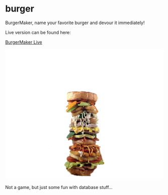 # burger

BurgerMaker, name your favorite burger and devour it immediately!

Live version can be found here:

[BurgerMaker Live](https://agile-refuge-38358.herokuapp.com/ "BurgerMaker Live")

![BurgerMaker Live](https://github.com/DavidPomarede/burger/blob/master/public/assets/images/burger.gif?raw=true "BurgerMaker Live")

Not a game, but just some fun with database stuff...

